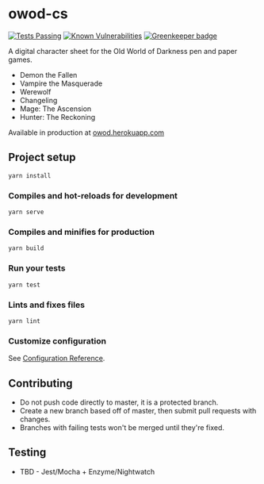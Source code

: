 # owod-cs
[![Tests Passing](https://travis-ci.com/theamazingfedex/owod-cs.svg?branch=master)](https://travis-ci.com/theamazingfedex/owod-cs)
[![Known Vulnerabilities](https://snyk.io/test/github/theamazingfedex/owod-cs/badge.svg?targetFile=package.json)](https://snyk.io/test/github/theamazingfedex/owod-cs?targetFile=package.json)
[![Greenkeeper badge](https://badges.greenkeeper.io/theamazingfedex/owod-cs.svg)](https://greenkeeper.io/)

A digital character sheet for the Old World of Darkness pen and paper games.
 * Demon the Fallen
 * Vampire the Masquerade
 * Werewolf
 * Changeling
 * Mage: The Ascension
 * Hunter: The Reckoning

Available in production at [owod.herokuapp.com](owod.herokuapp.com)

## Project setup
```
yarn install
```

### Compiles and hot-reloads for development
```
yarn serve
```

### Compiles and minifies for production
```
yarn build
```

### Run your tests
```
yarn test
```

### Lints and fixes files
```
yarn lint
```

### Customize configuration
See [Configuration Reference](https://cli.vuejs.org/config/).

## Contributing
 * Do not push code directly to master, it is a protected branch.
 * Create a new branch based off of master, then submit pull requests with changes.
 * Branches with failing tests won't be merged until they're fixed.

## Testing
 * TBD - Jest/Mocha + Enzyme/Nightwatch